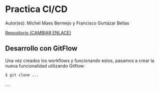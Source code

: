 # Practica CI/CD

Autor(es): Michel Maes Bermejo y Francisco Gortázar Bellas

[Repositorio (CAMBIAR ENLACE)](https://github.com/MasterCloudApps/Template-CI-CD)

## Desarrollo con GitFlow

Una vez creados los workflows y funcionando estos, pasamos a crear la nueva funcionalidad utilizando Gitflow:

```
$ git clone ...
```

....
